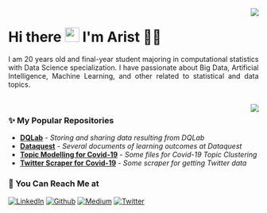 <img align='right' src = "https://github-readme-stats.vercel.app/api?username=myarist&show_icons=true&show_icons=true&title_color=fff&icon_color=0BB7F3&text_color=9f9f9f&bg_color=151515&line_height=25">

# Hi there <img src="https://github.com/TheDudeThatCode/TheDudeThatCode/blob/master/Assets/Hi.gif" width="29px"> I'm Arist 🧑🏻

<p align="justify">
  I am 20 years old and final-year student majoring in computational statistics with Data Science specialization. I have passionate about Big Data, Artificial Intelligence, Machine Learning, and other related to statistical and data topics.
</p>

<br> 

<img align='right' src = "https://github-readme-stats.vercel.app/api/top-langs/?username=myarist&show_icons=true&show_icons=true&title_color=fff&icon_color=0BB7F3&text_color=9f9f9f&bg_color=151515">

### ✨ My Popular Repositories

- [**DQLab**](https://github.com/MyArist/DQLab) - *Storing and sharing data resulting from DQLab*
- [**Dataquest**](https://github.com/MyArist/Dataquest) - *Several documents of learning outcomes at Dataquest*
- [**Topic Modelling for Covid-19**](https://github.com/MyArist/Topic-Clustering-for-Covid-19) - *Some files for Covid-19 Topic Clustering*
- [**Twitter Scraper for Covid-19**](https://github.com/MyArist/Twitter-Scraper-for-Covid-19) - *Some scraper for getting Twitter data*

### 📱 You Can Reach Me at

<p>
  <a href="https://www.linkedin.com/in/myarist" target="_blank"><img alt="LinkedIn" src="https://img.shields.io/badge/linkedin-%230077B5.svg?&style=for-the-badge&logo=linkedin&logoColor=white" /></a>
  <a href="https://github.com/myarist" target="_blank"><img alt="Github" src="https://img.shields.io/badge/GitHub-%2312100E.svg?&style=for-the-badge&logo=Github&logoColor=white" /></a>
    <a href="https://medium.com/@myarist" target="_blank"><img alt="Medium" src="https://img.shields.io/badge/medium-%2312100E.svg?&style=for-the-badge&logo=medium&logoColor=white" /></a>
  <a href="https://twitter.com/my_arist" target="_blank"><img alt="Twitter" src="https://img.shields.io/badge/twitter-%231DA1F2.svg?&style=for-the-badge&logo=twitter&logoColor=white" /></a>
</p>
